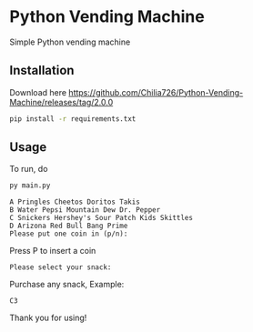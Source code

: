 # Python Vending Machine

Simple Python vending machine

## Installation

Download here
https://github.com/Chilia726/Python-Vending-Machine/releases/tag/2.0.0

```bash
pip install -r requirements.txt
```

## Usage

To run, do

```bash
py main.py
```

```
A Pringles Cheetos Doritos Takis
B Water Pepsi Mountain Dew Dr. Pepper
C Snickers Hershey's Sour Patch Kids Skittles
D Arizona Red Bull Bang Prime
Please put one coin in (p/n):
```
Press P to insert a coin

```
Please select your snack:
```

Purchase any snack, Example:

```
C3
```

Thank you for using!
